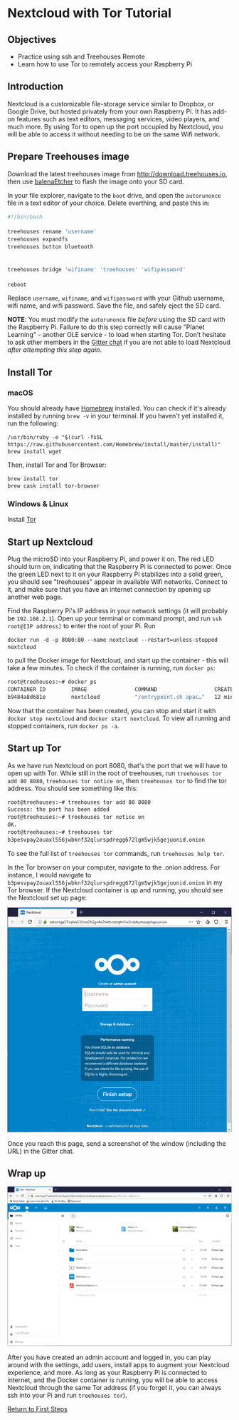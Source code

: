 # Nextcloud with Tor Tutorial

## Objectives

* Practice using ssh and Treehouses Remote  
* Learn how to use Tor to remotely access your Raspberry Pi  

## Introduction

Nextcloud is a customizable file-storage service similar to Dropbox, or Google Drive, but hosted privately from your own Raspberry Pi.  It has add-on features such as text editors, messaging services, video players, and much more.  By using Tor to open up the port occupied by Nextcloud, you will be able to access it without needing to be on the same Wifi network.

## Prepare Treehouses image

Download the latest treehouses image from http://download.treehouses.io, then use [balenaEtcher](https://etcher.io) to flash the image onto your SD card.  

In your file explorer, navigate to the `boot` drive, and open the `autorunonce` file in a text editor of your choice.  Delete everthing, and paste this in:
	
```bash
#!/bin/bash

treehouses rename 'username'
treehouses expandfs
treehouses button bluetooth


treehouses bridge 'wifiname' 'treehouses' 'wifipassword'

reboot
```
Replace `username`, `wifiname`, and `wifipassword` with your Github username, wifi name, and wifi password.  Save the file, and safely eject the SD card.

**NOTE**: You must modify the `autorunonce` file _before_ using the SD card with the Raspberry Pi. Failure to do this step correctly will cause "Planet Learning" - another OLE service - to load when starting Tor. Don’t hesitate to ask other members in the [Gitter chat](https://gitter.im/treehouses/Lobby) if you are not able to load Nextcloud _after attempting this step again_.  


## Install Tor 

### macOS

You should already have [Homebrew](https://brew.sh) installed.  You can check if it's already installed by running `brew -v` in your terminal.  If you haven't yet installed it, run the following:
```
/usr/bin/ruby -e "$(curl -fsSL https://raw.githubusercontent.com/Homebrew/install/master/install)"
brew install wget
```

Then, install Tor and Tor Browser:
```
brew install tor
brew cask install tor-browser
```

### Windows & Linux

Install [Tor](https://www.torproject.org/download/)

## Start up Nextcloud

Plug the microSD into your Raspberry Pi, and power it on.  The red LED should turn on, indicating that the Raspberry Pi is connected to power.  Once the green LED next to it on your Raspberry Pi stabilizes into a solid green, you should see "treehouses" appear in available Wifi networks.  Connect to it, and make sure that you have an internet connection by opening up another web page.  

Find the Raspberry Pi's IP address in your network settings (it will probably be `192.168.2.1`).  Open up your terminal or command prompt, and run `ssh root@[IP address]` to enter the root of your Pi.  Run 
```
docker run -d -p 8080:80 --name nextcloud --restart=unless-stopped nextcloud
```
to pull the Docker image for Nextcloud, and start up the container - this will take a few minutes.  To check if the container is running, run `docker ps`:
```bash
root@treehouses:~# docker ps
CONTAINER ID        IMAGE               COMMAND                  CREATED             STATUS              PORTS                  NAMES
b9484a8d681e        nextcloud           "/entrypoint.sh apac…"   12 minutes ago      Up 12 minutes       0.0.0.0:8080->80/tcp   nextcloud
```
Now that the container has been created, you can stop and start it with `docker stop nextcloud` and `docker start nextcloud`.  To view all running and stopped containers, run `docker ps -a`.

## Start up Tor

As we have run Nextcloud on port 8080, that's the port that we will have to open up with Tor.  While still in the root of treehouses, run `treehouses tor add 80 8080`, `treehouses tor notice on`, then `treehouses tor` to find the tor address.  You should see something like this:
```bash
root@treehouses:~# treehouses tor add 80 8080
Success: the port has been added
root@treehouses:~# treehouses tor notice on
OK.
root@treehouses:~# treehouses tor
b3pesvpay2ouaxl556jwbknf32qlurspdregg672lgm5wjk5gejuonid.onion
```
To see the full list of `treehouses tor` commands, run `treehouses help tor`.  

In the Tor browser on your computer, navigate to the .onion address.  For instance, I would navigate to `b3pesvpay2ouaxl556jwbknf32qlurspdregg672lgm5wjk5gejuonid.onion` in my Tor browser.  If the Nextcloud container is up and running, you should see the Nextcloud set up page:  

![](images/nextcloud-login.png)

Once you reach this page, send a screenshot of the window (including the URL) in the Gitter chat.

## Wrap up    

![](images/nextcloud-dashboard.png)

After you have created an admin account and logged in, you can play around with the settings, add users, install apps to augment your Nextcloud experience, and more.  As long as your Raspberry Pi is connected to internet, and the Docker container is running, you will be able to access Nextcloud through the same Tor address (if you forget it, you can always ssh into your Pi and run `treehouses tor`).


[Return to First Steps](firststeps.md)
